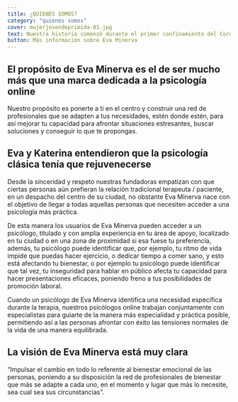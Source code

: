 ```yaml
---
title: ¿QUIENES SOMOS?
category: "quienes somos"
cover: mujerjovendeprimida-01.jpg
text: Nuestra historia comenzó durante el primer confinamiento del Coronavirus COVID-19.  Todo empezó cuando nuestra fundadoras, Eva y Katerina tuvieron una idea revolucionaria. “La psicología podría tener un impacto más positivo para la sociedad en caso de hacerse online, ya que esto no solo daría facilidad para acceder a terapia a todos, desde cualquier lugar, sino que además, haría posible que otros especialistas de absoluta relevancia para hacerte sentir bien, como nutricionistas, entrenadores físicos o mentores en multitud de áreas, pudiesen trabajar de la mano con el psicólogo, con un único objetivo, sacar lo mejor de cada persona”.
button: Más información sobre Eva Minerva
---
```

## El propósito de Eva Minerva es el de ser mucho más que una marca dedicada a la psicología online

 Nuestro propósito es ponerte a ti en el centro y construir una red de profesionales que se adapten a tus necesidades, estén donde estén, para así mejorar tu capacidad para afrontar situaciones estresantes, buscar soluciones y conseguir lo que te propongas.

## Eva y Katerina entendieron que la psicología clásica tenía que rejuvenecerse

 Desde la sinceridad y respeto nuestras fundadoras empatizan con que ciertas personas aún prefieran la relación tradicional terapeuta / paciente, en un despacho del centro de su ciudad, no obstante Eva Minerva nace con el objetivo de llegar a todas aquellas personas que necesiten acceder a una psicología más práctica.

De esta manera los usuarios de Eva Minerva pueden acceder a un psicólogo, titulado y con amplia experiencia en tu área de apoyo, localizado en tu ciudad o en una zona de proximidad si esa fuese tu preferencia, además, tu psicólogo puede identificar que, por ejemplo, tu ritmo de vida impide que puedas hacer ejercicio, o dedicar tiempo a comer sano, y esto está afectando tu bienestar, o por ejemplo tu psicólogo puede identificar que tal vez, tu inseguridad para hablar en público afecta tu capacidad para hacer presentaciones eficaces, poniendo freno a tus posibilidades de promoción laboral. 

Cuando un psicólogo de Eva Minerva identifica una necesidad específica durante la terapia, nuestros psicólogos online trabajan conjuntamente con especialistas para guiarte de la manera más especialidad y práctica posible, permitiendo así a las personas afrontar con éxito las tensiones normales de la vida de una manera equilibrada.

## La visión de Eva Minerva está muy clara

“Impulsar el cambio en todo lo referente al bienestar emocional de las personas, poniendo a su disposición la red de profesionales de bienestar que más se adapte a cada uno, en el momento y lugar que más lo necesite, sea cual sea sus circunstancias”.

